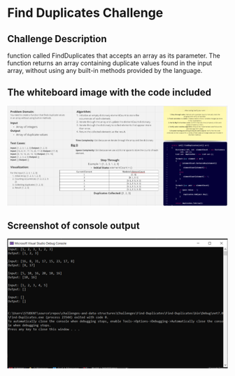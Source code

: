 # Find Duplicates Challenge

## Challenge Description
function called FindDuplicates that accepts an array as its parameter. The function returns an array containing duplicate values found in the input array, without using any built-in methods provided by the language.

## The whiteboard image with the code included
![Whiteboard Image](Assets/Find%20Duplicates%20in%20Array.PNG)

## Screenshot of console output
![Console Output](Assets/screenshot%20of%20console%20output.PNG)







